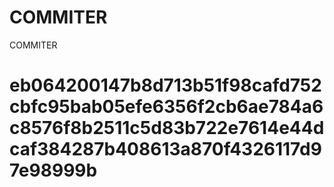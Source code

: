 # COMMITER
COMMITER






# eb064200147b8d713b51f98cafd752cbfc95bab05efe6356f2cb6ae784a6c8576f8b2511c5d83b722e7614e44dcaf384287b408613a870f4326117d97e98999b
